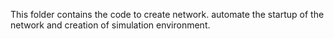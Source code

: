 This folder contains the code to create network. automate the startup of the network and creation of simulation environment.
